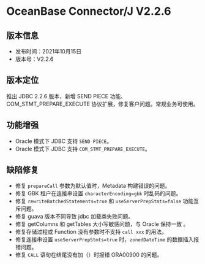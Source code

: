 # OceanBase Connector/J V2.2.6

## 版本信息

- 发布时间：2021年10月15日
- 版本号：V2.2.6

## 版本定位

推出 JDBC 2.2.6 版本，新增 SEND PIECE 功能、COM_STMT_PREPARE_EXECUTE 协议扩展，修复客户问题。常规业务可使用。

## 功能增强

- Oracle 模式下 JDBC 支持 `SEND PIECE`。 
- Oracle 模式下 JDBC 支持 `COM_STMT_PREPARE_EXECUTE`。

## 缺陷修复

- 修复 `prepareCall` 参数为默认值时，Metadata 构建错误的问题。
- 修复 GBK 租户在连接串设置 `characterEncoding=gbk` 时乱码的问题。
- 修复 `rewriteBatchedStatements=true` 和 `useServerPrepStmts=false` 功能互斥问题。
- 修复 guava 版本不同导致 jdbc 加载类失败问题。
- 修复 getColumns 和 getTables 大小写敏感问题，与 Oracle 保持一致 。
- 修复存储过程或 Function 没有参数时不支持 `call xxx` 的用法。
- 修复连接串设置 `useServerPrepStmts=true` 时，`zonedDateTime` 的数据插入报错问题。
- 修复 `CALL` 语句在结尾没有加（）时报错 ORA00900 的问题。
